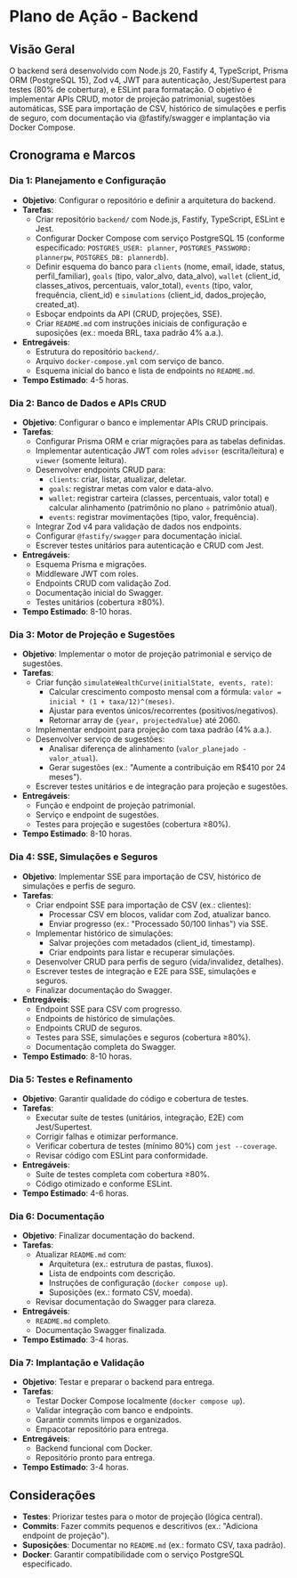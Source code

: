 # Plano de Ação - Backend

## Visão Geral
O backend será desenvolvido com Node.js 20, Fastify 4, TypeScript, Prisma ORM (PostgreSQL 15), Zod v4, JWT para autenticação, Jest/Supertest para testes (80% de cobertura), e ESLint para formatação. O objetivo é implementar APIs CRUD, motor de projeção patrimonial, sugestões automáticas, SSE para importação de CSV, histórico de simulações e perfis de seguro, com documentação via @fastify/swagger e implantação via Docker Compose.

## Cronograma e Marcos

### Dia 1: Planejamento e Configuração
- **Objetivo**: Configurar o repositório e definir a arquitetura do backend.
- **Tarefas**:
  - Criar repositório `backend/` com Node.js, Fastify, TypeScript, ESLint e Jest.
  - Configurar Docker Compose com serviço PostgreSQL 15 (conforme especificado: `POSTGRES_USER: planner`, `POSTGRES_PASSWORD: plannerpw`, `POSTGRES_DB: plannerdb`).
  - Definir esquema do banco para `clients` (nome, email, idade, status, perfil_familiar), `goals` (tipo, valor_alvo, data_alvo), `wallet` (client_id, classes_ativos, percentuais, valor_total), `events` (tipo, valor, frequência, client_id) e `simulations` (client_id, dados_projeção, created_at).
  - Esboçar endpoints da API (CRUD, projeções, SSE).
  - Criar `README.md` com instruções iniciais de configuração e suposições (ex.: moeda BRL, taxa padrão 4% a.a.).
- **Entregáveis**:
  - Estrutura do repositório `backend/`.
  - Arquivo `docker-compose.yml` com serviço de banco.
  - Esquema inicial do banco e lista de endpoints no `README.md`.
- **Tempo Estimado**: 4-5 horas.

### Dia 2: Banco de Dados e APIs CRUD
- **Objetivo**: Configurar o banco e implementar APIs CRUD principais.
- **Tarefas**:
  - Configurar Prisma ORM e criar migrações para as tabelas definidas.
  - Implementar autenticação JWT com roles `advisor` (escrita/leitura) e `viewer` (somente leitura).
  - Desenvolver endpoints CRUD para:
    - `clients`: criar, listar, atualizar, deletar.
    - `goals`: registrar metas com valor e data-alvo.
    - `wallet`: registrar carteira (classes, percentuais, valor total) e calcular alinhamento (patrimônio no plano ÷ patrimônio atual).
    - `events`: registrar movimentações (tipo, valor, frequência).
  - Integrar Zod v4 para validação de dados nos endpoints.
  - Configurar `@fastify/swagger` para documentação inicial.
  - Escrever testes unitários para autenticação e CRUD com Jest.
- **Entregáveis**:
  - Esquema Prisma e migrações.
  - Middleware JWT com roles.
  - Endpoints CRUD com validação Zod.
  - Documentação inicial do Swagger.
  - Testes unitários (cobertura ≥80%).
- **Tempo Estimado**: 8-10 horas.

### Dia 3: Motor de Projeção e Sugestões
- **Objetivo**: Implementar o motor de projeção patrimonial e serviço de sugestões.
- **Tarefas**:
  - Criar função `simulateWealthCurve(initialState, events, rate)`:
    - Calcular crescimento composto mensal com a fórmula: `valor = inicial * (1 + taxa/12)^(meses)`.
    - Ajustar para eventos únicos/recorrentes (positivos/negativos).
    - Retornar array de `{year, projectedValue}` até 2060.
  - Implementar endpoint para projeção com taxa padrão (4% a.a.).
  - Desenvolver serviço de sugestões:
    - Analisar diferença de alinhamento (`valor_planejado - valor_atual`).
    - Gerar sugestões (ex.: "Aumente a contribuição em R$410 por 24 meses").
  - Escrever testes unitários e de integração para projeção e sugestões.
- **Entregáveis**:
  - Função e endpoint de projeção patrimonial.
  - Serviço e endpoint de sugestões.
  - Testes para projeção e sugestões (cobertura ≥80%).
- **Tempo Estimado**: 8-10 horas.

### Dia 4: SSE, Simulações e Seguros
- **Objetivo**: Implementar SSE para importação de CSV, histórico de simulações e perfis de seguro.
- **Tarefas**:
  - Criar endpoint SSE para importação de CSV (ex.: clientes):
    - Processar CSV em blocos, validar com Zod, atualizar banco.
    - Enviar progresso (ex.: "Processado 50/100 linhas") via SSE.
  - Implementar histórico de simulações:
    - Salvar projeções com metadados (client_id, timestamp).
    - Criar endpoints para listar e recuperar simulações.
  - Desenvolver CRUD para perfis de seguro (vida/invalidez, detalhes).
  - Escrever testes de integração e E2E para SSE, simulações e seguros.
  - Finalizar documentação do Swagger.
- **Entregáveis**:
  - Endpoint SSE para CSV com progresso.
  - Endpoints de histórico de simulações.
  - Endpoints CRUD de seguros.
  - Testes para SSE, simulações e seguros (cobertura ≥80%).
  - Documentação completa do Swagger.
- **Tempo Estimado**: 8-10 horas.

### Dia 5: Testes e Refinamento
- **Objetivo**: Garantir qualidade do código e cobertura de testes.
- **Tarefas**:
  - Executar suíte de testes (unitários, integração, E2E) com Jest/Supertest.
  - Corrigir falhas e otimizar performance.
  - Verificar cobertura de testes (mínimo 80%) com `jest --coverage`.
  - Revisar código com ESLint para conformidade.
- **Entregáveis**:
  - Suíte de testes completa com cobertura ≥80%.
  - Código otimizado e conforme ESLint.
- **Tempo Estimado**: 4-6 horas.

### Dia 6: Documentação
- **Objetivo**: Finalizar documentação do backend.
- **Tarefas**:
  - Atualizar `README.md` com:
    - Arquitetura (ex.: estrutura de pastas, fluxos).
    - Lista de endpoints com descrição.
    - Instruções de configuração (`docker compose up`).
    - Suposições (ex.: formato CSV, moeda).
  - Revisar documentação do Swagger para clareza.
- **Entregáveis**:
  - `README.md` completo.
  - Documentação Swagger finalizada.
- **Tempo Estimado**: 3-4 horas.

### Dia 7: Implantação e Validação
- **Objetivo**: Testar e preparar o backend para entrega.
- **Tarefas**:
  - Testar Docker Compose localmente (`docker compose up`).
  - Validar integração com banco e endpoints.
  - Garantir commits limpos e organizados.
  - Empacotar repositório para entrega.
- **Entregáveis**:
  - Backend funcional com Docker.
  - Repositório pronto para entrega.
- **Tempo Estimado**: 3-4 horas.

## Considerações
- **Testes**: Priorizar testes para o motor de projeção (lógica central).
- **Commits**: Fazer commits pequenos e descritivos (ex.: "Adiciona endpoint de projeção").
- **Suposições**: Documentar no `README.md` (ex.: formato CSV, taxa padrão).
- **Docker**: Garantir compatibilidade com o serviço PostgreSQL especificado.